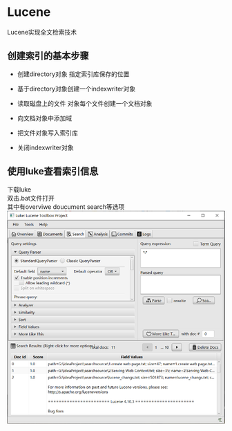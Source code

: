 # Lucene
Lucene实现全文检索技术
## 创建索引的基本步骤
- 创建directory对象 指定索引库保存的位置  
 
- 基于directory对象创建一个indexwriter对象  
 
- 读取磁盘上的文件 对象每个文件创建一个文档对象  
 
- 向文档对象中添加域  
 
- 把文件对象写入索引库  
 
- 关闭indexwriter对象  

## 使用luke查看索引信息  

下载luke  
双击.bat文件打开  
其中有overviwe doucument search等选项  
![image](https://github.com/PandyYang/Lucene/blob/master/1558349224(1).jpg)
